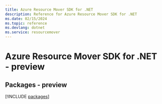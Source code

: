 ```yaml
---
title: Azure Resource Mover SDK for .NET
description: Reference for Azure Resource Mover SDK for .NET
ms.date: 02/15/2024
ms.topic: reference
ms.devlang: dotnet
ms.service: resourcemover
---
```

# Azure Resource Mover SDK for .NET - preview
## Packages - preview
[!INCLUDE [packages](resource-mover-index.md)]